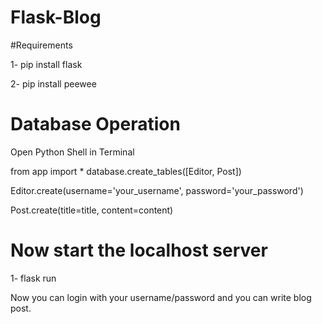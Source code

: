 # Flask-Blog

#Requirements

1- pip install flask

2- pip install peewee


# Database Operation
Open Python Shell in Terminal

from app import *
database.create_tables([Editor, Post])

Editor.create(username='your_username', password='your_password')

Post.create(title=title, content=content)


# Now start the localhost server

1- flask run

Now you can login with your username/password and you can write blog post.


